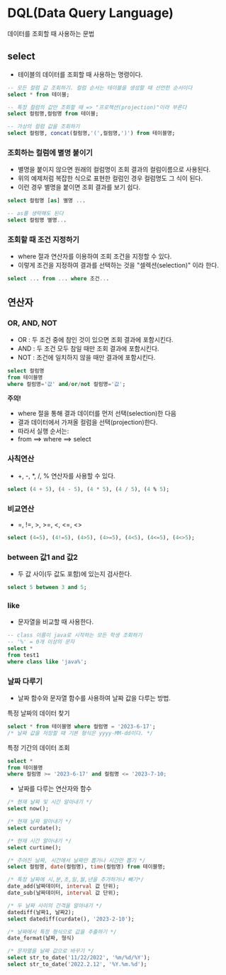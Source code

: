 # DQL(Data Query Language)

데이터를 조회할 때 사용하는 문법

## select

- 테이블의 데이터를 조회할 때 사용하는 명령이다.

```sql
-- 모든 컬럼 값 조회하기. 컬럼 순서는 테이블을 생성할 때 선언한 순서이다
select * from 테이블;

-- 특정 컬럼의 값만 조회할 때 => "프로젝션(projection)"이라 부른다
select 컬럼명,컬럼명 from 테이블;

-- 가상의 컬럼 값을 조회하기
select 컬럼명, concat(컬럼명,'(',컬럼명,')') from 테이블명;
```

### 조회하는 컬럼에 별명 붙이기

- 별명을 붙이지 않으면 원래의 컬럼명이 조회 결과의 컬럼이름으로 사용된다.
- 위의 예제처럼 복잡한 식으로 표현한 컬럼인 경우 컬럼명도 그 식이 된다.
- 이런 경우 별명을 붙이면 조회 결과를 보기 쉽다.

```sql
select 컬럼명 [as] 별명 ...

-- as를 생략해도 된다
select 컬럼명 별명...
```

### 조회할 때 조건 지정하기

- where 절과 연산자를 이용하여 조회 조건을 지정할 수 있다.
- 이렇게 조건을 지정하여 결과를 선택하는 것을 "셀렉션(selection)" 이라 한다.

```sql
select ... from ... where 조건...
```

## 연산자

### OR, AND, NOT

- OR  : 두 조건 중에 참인 것이 있으면 조회 결과에 포함시킨다.
- AND : 두 조건 모두 참일 때만 조회 결과에 포함시킨다.
- NOT : 조건에 일치하지 않을 때만 결과에 포함시킨다.

```sql
select 컬럼명
from 테이블명
where 컬럼명='값' and/or/not 컬럼명='값';
```

**주의!**

- where 절을 통해 결과 데이터를 먼저 선택(selection)한 다음
- 결과 데이터에서 가져올 컬럼을 선택(projection)한다.
- 따라서 실행 순서는:
- from ==> where ==> select

### 사칙연산

- +, -, *, /, % 연산자를 사용할 수 있다.

```sql
select (4 + 5), (4 - 5), (4 * 5), (4 / 5), (4 % 5);
```

### 비교연산

- =, !=, >, >=, <, <=, <>

```sql
select (4=5), (4!=5), (4>5), (4>=5), (4<5), (4<=5), (4<>5);
```

### between 값1 and 값2

- 두 값 사이(두 값도 포함)에 있는지 검사한다.

```sql
select 5 between 3 and 5;
```

### like

- 문자열을 비교할 때 사용한다.

```sql
-- class 이름이 java로 시작하는 모든 학생 조회하기 
-- '%' = 0개 이상의 문자
select *
from test1
where class like 'java%';
```

### 날짜 다루기

- 날짜 함수와 문자열 함수를 사용하여 날짜 값을 다루는 방법.

특정 날짜의 데이터 찾기

```sql
select * from 테이블명 where 컬럼명 = '2023-6-17';
/* 날짜 값을 저장할 때 기본 형식은 yyyy-MM-dd이다. */
```

특정 기간의 데이터 조회

```sql
select * 
from 테이블명 
where 컬럼명 >= '2023-6-17' and 컬럼명 <= '2023-7-10;
```

- 날짜를 다루는 연산자와 함수

```sql
/* 현재 날짜 및 시간 알아내기 */
select now();

/* 현재 날짜 알아내기 */
select curdate();

/* 현재 시간 알아내기 */
select curtime();

/* 주어진 날짜, 시간에서 날짜만 뽑거나 시간만 뽑기 */
select 컬럼명, date(컬럼명), time(컬럼명) from 테이블명;

/* 특정 날짜에 시,분,초,일,월,년을 추가하거나 빼기*/
date_add(날짜데이터, interval 값 단위);
date_sub(날짜데이터, interval 값 단위);

/* 두 날짜 사이의 간격을 알아내기 */
datediff(날짜1, 날짜2);
select datediff(curdate(), '2023-2-10');

/* 날짜에서 특정 형식으로 값을 추출하기 */
date_format(날짜, 형식)

/* 문자열을 날짜 값으로 바꾸기 */
select str_to_date('11/22/2022', '%m/%d/%Y');
select str_to_date('2022.2.12', '%Y.%m.%d');
```